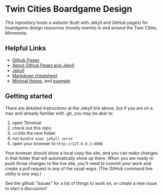 # Twin Cities Boardgame Design

This repository hosts a website (built with Jekyll and GitHub pages) for boardgame design resources (mostly events) in and around the Twin Cities, Minnesota.


## Helpful Links

* [Github Pages](https://pages.github.com/)
* [About Github Pages and Jekyll](https://docs.github.com/en/pages/setting-up-a-github-pages-site-with-jekyll/about-github-pages-and-jekyll)
* [Jekyll](https://jekyllrb.com/docs/)
* [Markdown cheatsheet](https://github.com/adam-p/markdown-here/wiki/Markdown-Cheatsheet)
* [Minimal theme](https://github.com/pages-themes/minimal), and [example](https://pages-themes.github.io/minimal/)


## Getting started

There are detailed instructions at the Jekyll link above, but if you are on a mac and already familiar with .git, you may be able to:

1. open Terminal
1. check out this repo
1. `cd` into the new folder
1. run `bundle exec jekyll serve`
1. open your browser to `http://127.0.0.1:4000`

Your browser should show a local copy the site, and you can make changes in that folder that will automatically show up there. When you are ready to push those changes to the live site, you'll need to commit your work and create a pull request in any of the usual ways. (The GitHub command line utility is one way.)

See the github "Issues" for a list of things to work on, or create a new issue to start a discussion!

